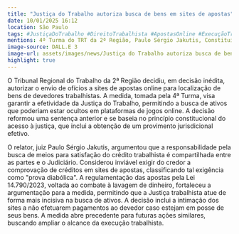 ```yaml
---
title: "Justiça do Trabalho autoriza busca de bens em sites de apostas"
date: 10/01/2025 16:12
location: São Paulo
tags: #JustiçaDoTrabalho #DireitoTrabalhista #ApostasOnline #ExecuçãoTrabalhista #Lei14790 #TribunalRegionalDoTrabalho #TRT2 #AcessoÀJustiça #LavagemDeDinheiro #DevedoresTrabalhistas #abc360noticias
mentions: 4ª Turma do TRT da 2ª Região, Paulo Sérgio Jakutis, Constituição Federal, Lei 14.790/2023, sites de apostas, bets.
image-source: DALL.E 3
image-url: assets/images/news/Justiça do Trabalho autoriza busca de bens em sites de apostas.jpg
highlight: true
---
```


O Tribunal Regional do Trabalho da 2ª Região decidiu, em decisão inédita, autorizar o envio de ofícios a sites de apostas online para localização de bens de devedores trabalhistas.  A medida, tomada pela 4ª Turma, visa garantir a efetividade da Justiça do Trabalho, permitindo a busca de ativos que poderiam estar ocultos em plataformas de jogos online.  A decisão reformou uma sentença anterior e se baseia no princípio constitucional do acesso à justiça, que inclui a obtenção de um provimento jurisdicional efetivo.

O relator, juiz Paulo Sérgio Jakutis, argumentou que a responsabilidade pela busca de meios para satisfação do crédito trabalhista é compartilhada entre as partes e o Judiciário.  Considerou inviável exigir do credor a comprovação de créditos em sites de apostas, classificando tal exigência como "prova diabólica".  A regulamentação das apostas pela Lei 14.790/2023, voltada ao combate à lavagem de dinheiro, fortaleceu a argumentação para a medida,  permitindo que a Justiça trabalhista atue de forma mais incisiva na busca de ativos. A decisão inclui a intimação dos sites a não efetuarem pagamentos ao devedor caso estejam em posse de seus bens. A medida abre precedente para futuras ações similares, buscando ampliar o alcance da execução trabalhista.
